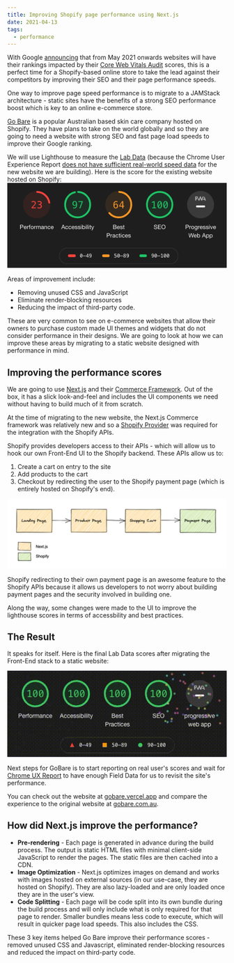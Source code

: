 ```yaml
---
title: Improving Shopify page performance using Next.js
date: 2021-04-13
tags:
  - performance
---
```


With Google [announcing](https://support.google.com/webmasters/thread/86521401?hl=en) that from May 2021 onwards websites will have their rankings impacted by their [Core Web Vitals Audit](https://web.dev/learn-web-vitals/) scores, this is a perfect time for a Shopify-based online store to take the lead against their competitors by improving their SEO and their page performance speeds.

One way to improve page speed performance is to migrate to a JAMStack architecture - static sites have the benefits of a strong SEO performance boost which is key to an online e-commerce store.

[Go Bare](http://gobare.com.au/) is a popular Australian based skin care company hosted on Shopify. They have plans to take on the world globally and so they are going to need a website with strong SEO and fast page load speeds to improve their Google ranking.

We will use Lighthouse to measure the [Lab Data](https://web.dev/user-centric-performance-metrics/#in-the-lab) (because the Chrome User Experience Report [does not have sufficient real-world speed data](https://developers.google.com/speed/docs/insights/about#faq) for the new website we are building). Here is the score for the existing website hosted on Shopify:
![Go Bare performance Scores](/images/uploads/gobare-shopify-lighthouse.png 'Go Bare performance Scores')

Areas of improvement include:

- Removing unused CSS and JavaScript
- Eliminate render-blocking resources
- Reducing the impact of third-party code.

These are very common to see on e-commerce websites that allow their owners to purchase custom made UI themes and widgets that do not consider performance in their designs. We are going to look at how we can improve these areas by migrating to a static website designed with performance in mind.

## Improving the performance scores

We are going to use [Next.js](https://nextjs.org/) and their [Commerce Framework](https://nextjs.org/commerce). Out of the box, it has a slick look-and-feel and includes the UI components we need without having to build much of it from scratch.

At the time of migrating to the new website, the Next.js Commerce framework was relatively new and so a [Shopify Provider](https://github.com/petermekhaeil/nextjs-commerce-shopify) was required for the integration with the Shopify APIs.

Shopify provides developers access to their APIs - which will allow us to hook our own Front-End UI to the Shopify backend. These APIs allow us to:

1. Create a cart on entry to the site
2. Add products to the cart
3. Checkout by redirecting the user to the Shopify payment page (which is entirely hosted on Shopify's end).

![Go Bare User Journey](/images/uploads/gobare-user-journey.png 'Go Bare User Journey')

Shopify redirecting to their own payment page is an awesome feature to the Shopify APIs because it allows us developers to not worry about building payment pages and the security involved in building one.

Along the way, some changes were made to the UI to improve the lighthouse scores in terms of accessbility and best practices.

## The Result

It speaks for itself. Here is the final Lab Data scores after migrating the Front-End stack to a static website:

![Go Bare performance Scores](/images/uploads/gobare-nextjs-lighthouse.gif 'Go Bare performance Scores')

Next steps for GoBare is to start reporting on real user's scores and wait for [Chrome UX Report](https://developers.google.com/web/tools/chrome-user-experience-report) to have enough Field Data for us to revisit the site's performance.

You can check out the website at [gobare.vercel.app](https://gobare.vercel.app/) and compare the experience to the original website at [gobare.com.au](https://gobare.com.au).

## How did Next.js improve the performance?

- **Pre-rendering** - Each page is generated in advance during the build process. The output is static HTML files with minimal client-side JavaScript to render the pages. The static files are then cached into a CDN.
- **Image Optimization** - Next.js optimizes images on demand and works with images hosted on external sources (in our use-case, they are hosted on Shopify). They are also lazy-loaded and are only loaded once they are in the user's view.
- **Code Splitting** - Each page will be code split into its own bundle during the build process and will only include what is only required for that page to render. Smaller bundles means less code to execute, which will result in quicker page load speeds. This also includes the CSS.

These 3 key items helped Go Bare improve their performance scores - removed unused CSS and Javascript, eliminated render-blocking resources and reduced the impact on third-party code.
